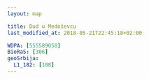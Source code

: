 ```yaml
---
layout: map

title: Dud u Medoševcu
last_modified_at: 2018-05-21T22:45:18+02:00

WDPA: [555589058]
BioRaS: [306]
geoSrbija:
  L1_182: [108]
---
```

